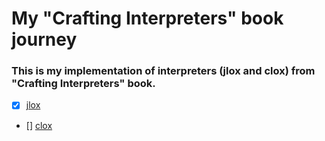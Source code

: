 # My "Crafting Interpreters" book journey

### This is my implementation of interpreters (jlox and clox) from "Crafting Interpreters" book.

* [X] [jlox](./jlox)
* [] [clox](./clox)